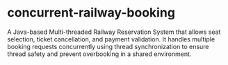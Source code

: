 # concurrent-railway-booking
A Java-based Multi-threaded Railway Reservation System that allows seat selection, ticket cancellation, and payment validation. It handles multiple booking requests concurrently using thread synchronization to ensure thread safety and prevent overbooking in a shared environment.
